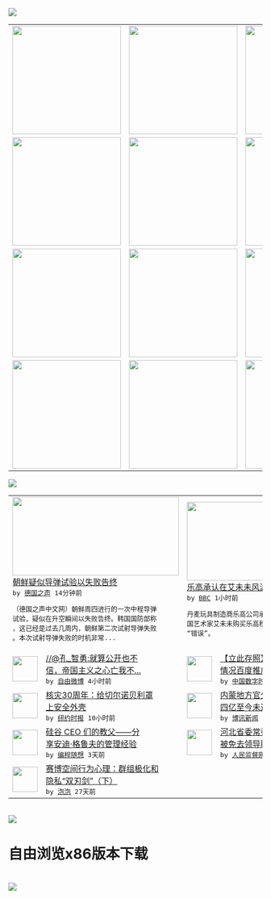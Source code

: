 

<a href="https://github.com/greatfire/z/raw/master/FreeBrowser.apk"><img src="https://raw.githubusercontent.com/greatfire/wiki/master/x/header.png" /></a><table><tr><td width="262" align="center" valign="center"><a href="https://github.com/greatfire/wiki/wiki/nyt" title="纽约时报中文网 国际纵览"><img src="https://raw.githubusercontent.com/greatfire/wiki/master/x/nyt_flag.png" width="215"/></a></td><td width="262" align="center" valign="center"><a href="https://github.com/greatfire/wiki/wiki/dw" title=""><img src="https://raw.githubusercontent.com/greatfire/wiki/master/x/dw_flag.png" width="215"/></a></td><td width="262" align="center" valign="center"><a href="https://github.com/greatfire/wiki/wiki/rmjd" title=""><img src="https://raw.githubusercontent.com/greatfire/wiki/master/x/rmjd_flag.png" width="215"/></a></td></tr><tr><td width="262" align="center" valign="center"><a href="https://github.com/paopaonetizen/website" title="泡泡 - 未经审查的互联网信息"><img src="https://raw.githubusercontent.com/greatfire/wiki/master/x/pp_flag.png" width="215"/></a></td><td width="262" align="center" valign="center"><a href="https://github.com/getlantern/mirror" title="以及自由微博和GreatFire.org官方中文论坛"><img src="https://raw.githubusercontent.com/greatfire/wiki/master/x/lantern_flag.png" width="215"/></a></td><td width="262" align="center" valign="center"><a href="https://github.com/cdtmirrors/m/" title=""><img src="https://raw.githubusercontent.com/greatfire/wiki/master/x/cdt_flag.png" width="215"/></a></td></tr><tr><td width="262" align="center" valign="center"><a href="https://github.com/program-think/blog" title="编程随想的博客"><img src="https://raw.githubusercontent.com/greatfire/wiki/master/x/pt_flag.png" width="215"/></a></td><td width="262" align="center" valign="center"><a href="https://github.com/greatfire/wiki/wiki/bbc" title=""><img src="https://raw.githubusercontent.com/greatfire/wiki/master/x/bbc_flag.png" width="215"/></a></td><td width="262" align="center" valign="center"><a href="https://github.com/freeweibo/s" title="自由微博 - 匿名和不受屏蔽的新浪微博搜索"><img src="https://raw.githubusercontent.com/greatfire/wiki/master/x/fw_flag.png" width="215"/></a></td></tr><tr><td width="262" align="center" valign="center"><a href="https://github.com/greatfire/wiki/wiki/google" title=""><img src="https://raw.githubusercontent.com/greatfire/wiki/master/x/google_flag.png" width="215"/></a></td><td width="262" align="center" valign="center"><a href="https://github.com/bxnews/boxun" title=""><img src="https://raw.githubusercontent.com/greatfire/wiki/master/x/bx_flag.png" width="215"/></a></td><td width="262" align="center" valign="center"><a href="https://github.com/greatfire/wiki/wiki/open-source" title="欢迎访问GreatFire.org开发者项目网站"><img src="https://raw.githubusercontent.com/greatfire/wiki/master/x/open-source_flag.png" width="215"/></a></td></tr></table><img src="https://raw.githubusercontent.com/greatfire/wiki/master/x/newsfeed text.png" /><table cols="4"><tr><td colspan="2" width="380"><a href="http://dw.com/p/1Ien6?maca=chi-GK-text-greatfire-all-chinese-15625-xml-mrss"><img src="http://www.dw.com/image/0,,19175179_302,00.jpg" width="330" height="156"/></a></br><a href="http://dw.com/p/1Ien6?maca=chi-GK-text-greatfire-all-chinese-15625-xml-mrss">朝鲜疑似导弹试验以失败告终</a></br><kbd> by <a href="http://dw.de">德国之声</a> 14分钟前 </kbd></br><pre>（德国之声中文网）朝鲜周四进行的一次中程导弹<br/>试验，疑似在升空瞬间以失败告终。韩国国防部称<br/>，这已经是过去几周内，朝鲜第二次试射导弹失败<br/>。本次试射导弹失败的时机非常...</pre></td><td colspan="2" width="380"><a href="http://www.bbc.com/zhongwen/simp/world/2016/04/160428_lego_admits_aiweiwei_mistake"><img src="http://a.files.bbci.co.uk/worldservice/live/assets/images/2015/10/29/151029083531_cn_ai_weiwei_lego_01_144x81_ngvphotographicservices_nocredit.jpg" width="330" height="156"/></a></br><a href="http://www.bbc.com/zhongwen/simp/world/2016/04/160428_lego_admits_aiweiwei_mistake">乐高承认在艾未未风波中犯了“错误”</a></br><kbd> by <a href="http://www.bbc.co.uk/zhongwen/simp">BBC</a> 1小时前 </kbd></br><pre>丹麦玩具制造商乐高公司承认，去年他们拒绝了中<br/>国艺术家艾未未购买乐高积木产品这一决定是一个<br/>“错误”。</pre></td></tr><tr><td><img src="https://raw.githubusercontent.com/greatfire/wiki/master/x/fw_logo.png" width="50" height="50"/></td><td width="280"><a href="https://freeweibo.com/weibo/3969297904729809">//@孔_智勇:就算公开也不<br/>信，帝国主义之心亡我不...</a></br><kbd> by <a href="https://freeweibo.com/">自由微博</a> 4小时前 </kbd></td><td><img src="http://i2.wp.com/chinadigitaltimes.net/chinese/files/2016/04/%E7%99%BE%E5%BA%A6%E6%8E%A8%E5%B9%BF.png?resize=500%2C998" width="50" height="50"/></td><td width="280"><a href="http://feedproxy.google.com/~r/chinadigitaltimes/zcNw/~3/uXW9gMt5-Kg/">【立此存照】亲，您患癌去世的<br/>情况百度推广已反馈核实</a></br><kbd> by <a href="http://chinadigitaltimes.net/chinese/">中国数字时代</a> 7小时前 </kbd></td></tr><tr><td><img src="https://static01.nyt.com/images/2014/04/27/science/chernobyl-arch/chernobyl-arch-articleLarge.jpg" width="50" height="50"/></td><td width="280"><a href="https://d7odklm2qes9e.cloudfront.net/science/20160427/t27chernobyl/">核灾30周年：给切尔诺贝利罩<br/>上安全外壳</a></br><kbd> by <a href="http://m.cn.nytimes.com/">纽约时报</a> 10小时前 </kbd></td><td><img src="http://www.boxun.com/news/images/2016/04/201604282218china1.jpg" width="50" height="50"/></td><td width="280"><a href="http://www.boxun.com/news/gb/china/2016/04/201604282218.shtml">内蒙地方官公帑行贿周永康儿子<br/>四亿至今未追还请看博讯...</a></br><kbd> by <a href="http://www.boxun.com">博讯新闻</a> 1天前 </kbd></td></tr><tr><td><img src="https://lh3.googleusercontent.com/sMUbBGt-8JQpr_t2wogfT7BYFCdefXSgRC9jTjI2qgBafnr-rGigfkDtOFi1M1SUGdbCC2_nOXUzp-QGv5t5FtDlrsVfYlxliT6cDvuSeTcpRLJJm3QoYtY4GTgUslBVboo8MCcPzLU" width="50" height="50"/></td><td width="280"><a href="http://feedproxy.google.com/~r/programthink/~3/drmgGUT99k4/Andy-Grove-Quotes-on-Leadership.html">硅谷 CEO 们的教父——分<br/>享安迪·格鲁夫的管理经验</a></br><kbd> by <a href="http://program-think.blogspot.com">编程随想</a> 3天前 </kbd></td><td><img src="https://raw.githubusercontent.com/greatfire/wiki/master/x/rmjd_logo.png" width="50" height="50"/></td><td width="280"><a href="http://www.rmjdw.com//yongguandangan/20160424/15526.html">河北省委常委、政法委书记张越<br/>被免去领导职务 </a></br><kbd> by <a href="http://www.rmjdw.com/">人民监督网</a> 4天前 </kbd></td></tr><tr><td><img src="https://pao-pao.net/sites/pao-pao.net/files/styles/large/public/xia_pian_wen_zhong_tu_.jpg?itok=PbTXxyjR" width="50" height="50"/></td><td width="280"><a href="https://pao-pao.net/article/684">赛博空间行为心理：群组极化和<br/>隐私“双刃剑”（下）</a></br><kbd> by <a href="https://pao-pao.net">泡泡</a> 27天前 </kbd></td></table></br><a href="https://github.com/greatfire/z/raw/master/FreeBrowser.apk"><img src="https://raw.githubusercontent.com/greatfire/wiki/master/x/download app.png" /></a><h1>自由浏览x86版本下载<h1><a href="https://github.com/greatfire/z/raw/master/FreeBrowser-x86.apk"><img src="https://raw.githubusercontent.com/greatfire/images/master/fb86.qr.png" /></a>